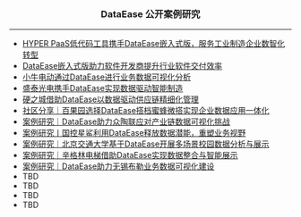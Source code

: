 <h3 align="center">DataEase 公开案例研究</h3>

------------------------------

- [HYPER PaaS低代码工具携手DataEase嵌入式版，服务工业制造企业数智化转型](https://blog.fit2cloud.com/?p=f6ec279f-a49d-4176-ac98-300b28cafa55)
- [DataEase嵌入式版助力软件开发商提升行业软件交付效率](https://blog.fit2cloud.com/?p=043dc3c7-e2fb-423d-8cc8-ceb72a261369)
- [小牛电动通过DataEase进行业务数据可视化分析](https://blog.fit2cloud.com/?p=edb31b15-4ce2-4fde-bf3b-3aa6cf185031)
- [盛泰光电携手DataEase实现数据驱动智能制造](https://blog.fit2cloud.com/?p=ef5f7c8b-09c0-4016-a67d-d733b6ff776c)
- [硬之城借助DataEase以数据驱动供应链精细化管理](https://blog.fit2cloud.com/?p=8d2ad36d-8727-4e02-bafb-65a6e644f4de)
- [社区分享｜百果园选择DataEase搭档蜜蜂微搭实现企业数据应用一体化](https://blog.fit2cloud.com/?p=364cd03d-9e73-4bed-8add-5d8ec4d9bf6d)
- [案例研究｜DataEase助力众陶联应对产业链数据可视化挑战](https://blog.fit2cloud.com/?p=1a4f85dd-c73c-4286-a667-3596514cf617)
- [案例研究丨国控星鲨利用DataEase释放数据潜能，重塑业务视野](https://blog.fit2cloud.com/?p=c4612cdf-e983-42d2-9bbb-818929d2eba7)
- [案例研究｜北京交通大学基于DataEase开展多场景校园数据分析与展示](https://blog.fit2cloud.com/?p=9cdd8a00-5094-49c9-879e-a419546a0592)
- [案例研究｜辛格林电梯借助DataEase实现数据整合与智能展示](https://blog.fit2cloud.com/?p=a3cf8301-f10e-4597-87bb-76bb59c7ebc2)
- [案例研究｜DataEase助力无锡布勒业务数据可视化建设](https://blog.fit2cloud.com/?p=075bcf97-132f-4e79-b993-a1ec744859b5)
- TBD
- TBD
- TBD
- TBD
